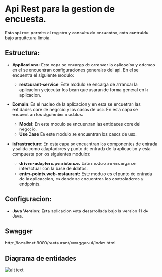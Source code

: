 
# Api Rest para la gestion de encuesta.

Esta api rest permite el registro y consulta de encuestas, esta contruida bajo arquitetura limpia.


## Estructura:
* **Applications:** Esta capa se encarga de arrancar la aplicacíon y ademas en el se encuentran configuraciones generales del api. En el se encuentra el siguiente modulo:
  * **restaurant-service**: Este modulo se encarga de arrancar la aplicacíon y ejecutar los bean que usaran de forma general en la aplicacion.

* **Domain:** Es el nucleo de la aplicacion y en esta se encuetran las entidades core de negocio y los casos de uso. En esta capa se encuentran los siguientes modulos:
    * **Model**: En este modulo se encuentran las entidades core del negocio.
    * **Use Case** En este modulo se encuentran los casos de uso.

* **infrastructure:** En esta capa se encuentran los componentes de entrada y salida como adaptadores y punto de entrada de la aplicacion y esta compuesta por los siguientes modulos:
    * **driven-adapters.persistence:** Este modulo se encarga de interactuar con la base de ddatos.
    * **entry-points.web-restaurant:** Este modulo es el punto de entrada de la aplicaccion, es donde se encuentran los controladores y endpoints. 


## Configuracion: 

* **Java Version**: Esta aplicacion esta desarrollada bajo la version 11 de Java.

## Swagger
http://localhost:8080/restaurant/swagger-ui/index.html

## Diagrama de entidades
![alt text](Entidad-relacion.png)

